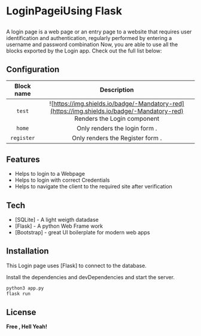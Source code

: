 # LoginPageiUsing Flask
##





A login page is a web page or an entry page to a website that requires user identification and authentication, regularly performed by entering a username and password combination
Now, you are able to use all the blocks exported by the Login app. Check out the full list below:
## Configuration


| Block name   | Description  |
| :----------: | :------------------------: |
| `test` | ![https://img.shields.io/badge/-Mandatory-red](https://img.shields.io/badge/-Mandatory-red) Renders the Login component |
| `home` | Only renders the login form . |
| `register` | Only renders the Register form . |



## Features

- Helps to login to a Webpage
- Helps to login with correct Credentials
- Helps to navigate the client to the required site after verification






## Tech



- [SQLite] - A light weigth datadase
- [Flask] - A python Web Frame work
- [Bootstrap] - great UI boilerplate for modern web apps



## Installation

This Login page uses [Flask] to connect to the database.

Install the dependencies and devDependencies and start the server.

```sh
python3 app.py
flask run

```








## License



**Free , Hell Yeah!**
